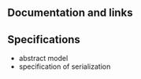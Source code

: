
## Documentation and links

## Specifications

-  abstract model
-  specification of serialization
